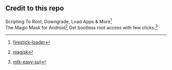 

## Credit to this repo

Scripting To Root, Downgrade, Load Apps & More[^1] <br>
The Magic Mask for Android[^2]
Get bootless root access with few clicks.[^3]

[^1]: [firestick-loader](https://github.com/jadepoiskls/firestick-loader)
[^2]: [magisk](https://github.com/jadepoiskls/Magisk)
[^3]: [mtk-easy-su)](https://github.com/jadepoiskls/mtk-easy-su)

